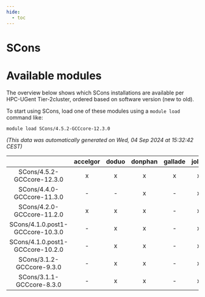 ```yaml
---
hide:
  - toc
---
```


SCons
=====

# Available modules


The overview below shows which SCons installations are available per HPC-UGent Tier-2cluster, ordered based on software version (new to old).

To start using SCons, load one of these modules using a `module load` command like:

```shell
module load SCons/4.5.2-GCCcore-12.3.0
```

*(This data was automatically generated on Wed, 04 Sep 2024 at 15:32:42 CEST)*  

| |accelgor|doduo|donphan|gallade|joltik|shinx|skitty|
| :---: | :---: | :---: | :---: | :---: | :---: | :---: | :---: |
|SCons/4.5.2-GCCcore-12.3.0|x|x|x|x|x|x|x|
|SCons/4.4.0-GCCcore-11.3.0|-|-|x|-|x|-|-|
|SCons/4.2.0-GCCcore-11.2.0|x|x|x|-|x|-|x|
|SCons/4.1.0.post1-GCCcore-10.3.0|-|x|x|-|x|-|x|
|SCons/4.1.0.post1-GCCcore-10.2.0|-|x|x|-|x|-|x|
|SCons/3.1.2-GCCcore-9.3.0|-|x|x|-|x|-|x|
|SCons/3.1.1-GCCcore-8.3.0|-|x|x|-|x|-|x|
